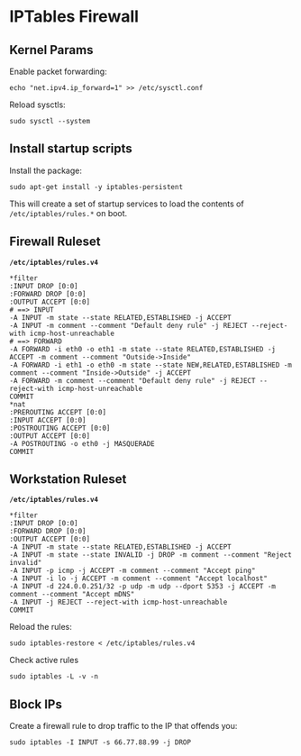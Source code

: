 # IPTables Firewall

## Kernel Params

Enable packet forwarding: 

    echo "net.ipv4.ip_forward=1" >> /etc/sysctl.conf

Reload sysctls: 

    sudo sysctl --system

## Install startup scripts

Install the package: 

    sudo apt-get install -y iptables-persistent

This will create a set of startup services to load the contents of `/etc/iptables/rules.*` on boot. 

## Firewall Ruleset

**`/etc/iptables/rules.v4`**

```
*filter
:INPUT DROP [0:0]
:FORWARD DROP [0:0]
:OUTPUT ACCEPT [0:0]
# ==> INPUT 
-A INPUT -m state --state RELATED,ESTABLISHED -j ACCEPT
-A INPUT -m comment --comment "Default deny rule" -j REJECT --reject-with icmp-host-unreachable
# ==> FORWARD 
-A FORWARD -i eth0 -o eth1 -m state --state RELATED,ESTABLISHED -j ACCEPT -m comment --comment "Outside->Inside"
-A FORWARD -i eth1 -o eth0 -m state --state NEW,RELATED,ESTABLISHED -m comment --comment "Inside->Outside" -j ACCEPT
-A FORWARD -m comment --comment "Default deny rule" -j REJECT --reject-with icmp-host-unreachable
COMMIT
*nat
:PREROUTING ACCEPT [0:0]
:INPUT ACCEPT [0:0]
:POSTROUTING ACCEPT [0:0]
:OUTPUT ACCEPT [0:0]
-A POSTROUTING -o eth0 -j MASQUERADE
COMMIT
```

## Workstation Ruleset

**`/etc/iptables/rules.v4`**

```
*filter
:INPUT DROP [0:0]
:FORWARD DROP [0:0]
:OUTPUT ACCEPT [0:0]
-A INPUT -m state --state RELATED,ESTABLISHED -j ACCEPT
-A INPUT -m state --state INVALID -j DROP -m comment --comment "Reject invalid" 
-A INPUT -p icmp -j ACCEPT -m comment --comment "Accept ping"
-A INPUT -i lo -j ACCEPT -m comment --comment "Accept localhost"
-A INPUT -d 224.0.0.251/32 -p udp -m udp --dport 5353 -j ACCEPT -m comment --comment "Accept mDNS"
-A INPUT -j REJECT --reject-with icmp-host-unreachable
COMMIT
```

Reload the rules: 

    sudo iptables-restore < /etc/iptables/rules.v4

Check active rules

    sudo iptables -L -v -n

## Block IPs

Create a firewall rule to drop traffic to the IP that offends you: 

    sudo iptables -I INPUT -s 66.77.88.99 -j DROP

